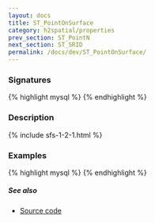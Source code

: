 ```yaml
---
layout: docs
title: ST_PointOnSurface
category: h2spatial/properties
prev_section: ST_PointN
next_section: ST_SRID
permalink: /docs/dev/ST_PointOnSurface/
---
```


### Signatures

{% highlight mysql %}
{% endhighlight %}

### Description



{% include sfs-1-2-1.html %}

### Examples

{% highlight mysql %}
{% endhighlight %}

##### See also

* <a href="https://github.com/irstv/H2GIS/blob/master/h2spatial/src/main/java/org/h2gis/h2spatial/internal/function/spatial/properties/ST_PointOnSurface.java" target="_blank">Source code</a>
